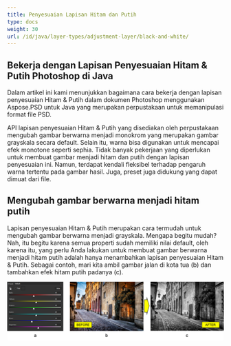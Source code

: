 ```yaml
---
title: Penyesuaian Lapisan Hitam dan Putih
type: docs
weight: 30
url: /id/java/layer-types/adjustment-layer/black-and-white/
---
```


## **Bekerja dengan Lapisan Penyesuaian Hitam & Putih Photoshop di Java**
Dalam artikel ini kami menunjukkan bagaimana cara bekerja dengan lapisan penyesuaian Hitam & Putih dalam dokumen Photoshop menggunakan Aspose.PSD untuk Java yang merupakan perpustakaan untuk memanipulasi format file PSD.

API lapisan penyesuaian Hitam & Putih yang disediakan oleh perpustakaan mengubah gambar berwarna menjadi monokrom yang merupakan gambar grayskala secara default. Selain itu, warna bisa digunakan untuk mencapai efek monotone seperti sephia. Tidak banyak pekerjaan yang diperlukan untuk membuat gambar menjadi hitam dan putih dengan lapisan penyesuaian ini. Namun, terdapat kendali fleksibel terhadap pengaruh warna tertentu pada gambar hasil. Juga, preset juga didukung yang dapat dimuat dari file.

## **Mengubah gambar berwarna menjadi hitam putih**
Lapisan penyesuaian Hitam & Putih merupakan cara termudah untuk mengubah gambar berwarna menjadi grayskala. Mengapa begitu mudah? Nah, itu begitu karena semua properti sudah memiliki nilai default, oleh karena itu, yang perlu Anda lakukan untuk membuat gambar berwarna menjadi hitam putih adalah hanya menambahkan lapisan penyesuaian Hitam & Putih. Sebagai contoh, mari kita ambil gambar jalan di kota tua (b) dan tambahkan efek hitam putih padanya (c).

![Gambar 1 Lapisan Penyesuaian Hitam & Putih](black-and-white-adjustment-layer-figure-1.png)
